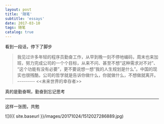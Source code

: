 ```yaml
---
layout: post
title: '随笔'
subtitle: 'essays'
date: 2017-03-10
tags: 随笔
catalog: true
---
```


看到一段话，停下了脚步

>我见过许多年轻的程序员勤奋工作，从早到晚一刻不停地编码，周末也来加班，努力完成公司的一个个目标，从来不问、甚至不想“这种需求对不对”、
“这个功能有没有必要”，更不要说想一想“我的人生规划是什么”。中国的现实也很残酷，公司的哲学就是告诉你做什么，你就做什么，不想做就离开。<br>
--------- <<未来世界的幸存者>>

真的是勤奋啊，勤奋到忘记思考

---

这样一张图，共勉

![]({{ site.baseurl }}/images/20171024/1512027286889.jpg)